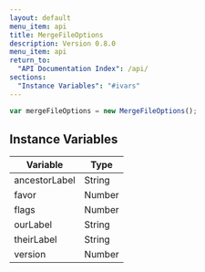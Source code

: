 ```yaml
---
layout: default
menu_item: api
title: MergeFileOptions
description: Version 0.8.0
menu_item: api
return_to:
  "API Documentation Index": /api/
sections:
  "Instance Variables": "#ivars"
---
```


```js
var mergeFileOptions = new MergeFileOptions();
```

## <a name="ivars"></a>Instance Variables

| Variable | Type |
| --- | --- |
| <a name="ancestorLabel"></a>ancestorLabel | String |
| <a name="favor"></a>favor | Number |
| <a name="flags"></a>flags | Number |
| <a name="ourLabel"></a>ourLabel | String |
| <a name="theirLabel"></a>theirLabel | String |
| <a name="version"></a>version | Number |

